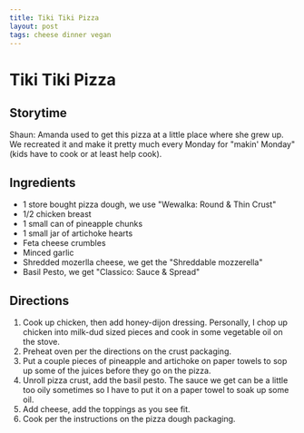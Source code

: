 ```yaml
---
title: Tiki Tiki Pizza
layout: post
tags: cheese dinner vegan
---
```


# Tiki Tiki Pizza

## Storytime
Shaun: Amanda used to get this pizza at a little place where she grew up. We recreated it and make it pretty much every Monday for "makin' Monday" (kids have to cook or at least help cook).

## Ingredients
* 1 store bought pizza dough, we use "Wewalka: Round & Thin Crust"
* 1/2 chicken breast
* 1 small can of pineapple chunks
* 1 small jar of artichoke hearts
* Feta cheese crumbles
* Minced garlic
* Shredded mozerlla cheese, we get the "Shreddable mozzerella"
* Basil Pesto, we get "Classico: Sauce & Spread"

## Directions
1. Cook up chicken, then add honey-dijon dressing. Personally, I chop up chicken into milk-dud sized pieces and cook in some vegetable oil on the stove.
2. Preheat oven per the directions on the crust packaging.
3. Put a couple pieces of pineapple and artichoke on paper towels to sop up some of the juices before they go on the pizza.
4. Unroll pizza crust, add the basil pesto. The sauce we get can be a little too oily sometimes so I have to put it on a paper towel to soak up some oil.
5. Add cheese, add the toppings as you see fit.
6. Cook per the instructions on the pizza dough packaging.

